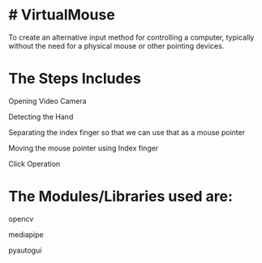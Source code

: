 <p><h1># VirtualMouse</h1></p>
<p>To create an alternative input method for controlling a computer, typically without the need for a physical mouse or other pointing devices.</p>
<p><h1>The Steps Includes</h1></p>
<p>Opening Video Camera</p>
<p>Detecting the Hand</p>
<p>Separating the index finger so that we can use that as a mouse pointer</p>
<p>Moving the mouse pointer using Index finger</p>
<p>Click Operation</p>
<p><h1>The  Modules/Libraries  used are:</h1></p>
<p>opencv</p>
<p>mediapipe</p>
<p>pyautogui</p>


